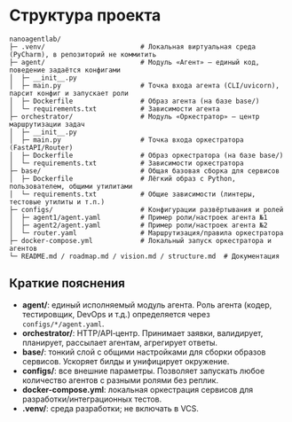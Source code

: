# Структура проекта

```
nanoagentlab/
├─ .venv/                        # Локальная виртуальная среда (PyCharm), в репозиторий не коммитить
├─ agent/                        # Модуль «Агент» — единый код, поведение задаётся конфигами
│  ├─ __init__.py
│  ├─ main.py                    # Точка входа агента (CLI/uvicorn), парсит конфиг и запускает роли
│  ├─ Dockerfile                 # Образ агента (на базе base/)
│  └─ requirements.txt           # Зависимости агента
├─ orchestrator/                 # Модуль «Оркестратор» — центр маршрутизации задач
│  ├─ __init__.py
│  ├─ main.py                    # Точка входа оркестратора (FastAPI/Router)
│  ├─ Dockerfile                 # Образ оркестратора (на базе base/)
│  └─ requirements.txt           # Зависимости оркестратора
├─ base/                         # Общая базовая сборка для сервисов
│  ├─ Dockerfile                 # Лёгкий образ с Python, пользователем, общими утилитами
│  └─ requirements.txt           # Общие зависимости (линтеры, тестовые утилиты и т.п.)
├─ configs/                      # Конфигурации развёртывания и ролей
│  ├─ agent1/agent.yaml          # Пример роли/настроек агента №1
│  ├─ agent2/agent.yaml          # Пример роли/настроек агента №2
│  └─ router.yaml                # Маршрутизация/правила оркестратора
├─ docker-compose.yml            # Локальный запуск оркестратора и агентов
└─ README.md / roadmap.md / vision.md / structure.md  # Документация
```

## Краткие пояснения

- **agent/**: единый исполняемый модуль агента. Роль агента (кодер, тестировщик, DevOps и т.д.) определяется через `configs/*/agent.yaml`.  
- **orchestrator/**: HTTP/API‑центр. Принимает заявки, валидирует, планирует, рассылает агентам, агрегирует ответы.  
- **base/**: тонкий слой с общими настройками для сборки образов сервисов. Ускоряет билды и унифицирует окружение.  
- **configs/**: все внешние параметры. Позволяет запускать любое количество агентов с разными ролями без реплик.  
- **docker-compose.yml**: локальная оркестрация сервисов для разработки/интеграционных тестов.  
- **.venv/**: среда разработки; не включать в VCS.  
